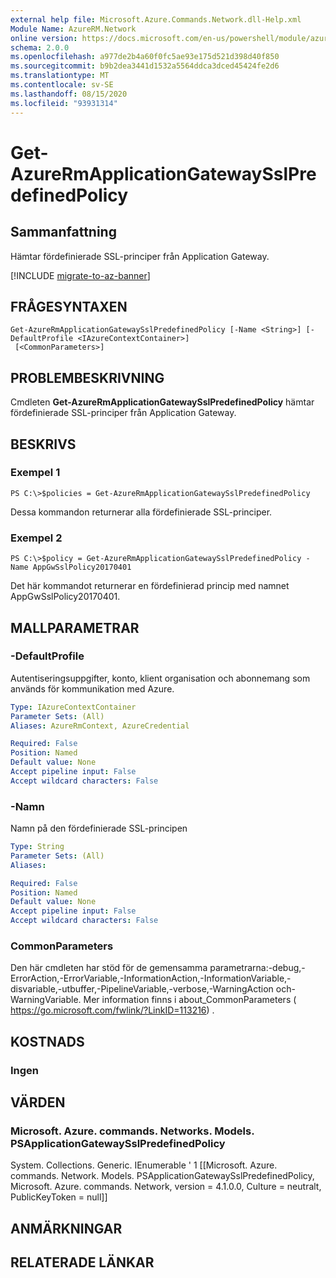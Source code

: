 ```yaml
---
external help file: Microsoft.Azure.Commands.Network.dll-Help.xml
Module Name: AzureRM.Network
online version: https://docs.microsoft.com/en-us/powershell/module/azurerm.network/get-azurermapplicationgatewaysslpredefinedpolicy
schema: 2.0.0
ms.openlocfilehash: a977de2b4a60f0fc5ae93e175d521d398d40f850
ms.sourcegitcommit: b9b2dea3441d1532a5564ddca3dced45424fe2d6
ms.translationtype: MT
ms.contentlocale: sv-SE
ms.lasthandoff: 08/15/2020
ms.locfileid: "93931314"
---
```

# Get-AzureRmApplicationGatewaySslPredefinedPolicy

## Sammanfattning
Hämtar fördefinierade SSL-principer från Application Gateway.

[!INCLUDE [migrate-to-az-banner](../../includes/migrate-to-az-banner.md)]

## FRÅGESYNTAXEN

```
Get-AzureRmApplicationGatewaySslPredefinedPolicy [-Name <String>] [-DefaultProfile <IAzureContextContainer>]
 [<CommonParameters>]
```

## PROBLEMBESKRIVNING
Cmdleten **Get-AzureRmApplicationGatewaySslPredefinedPolicy** hämtar fördefinierade SSL-principer från Application Gateway.

## BESKRIVS

### Exempel 1
```
PS C:\>$policies = Get-AzureRmApplicationGatewaySslPredefinedPolicy
```

Dessa kommandon returnerar alla fördefinierade SSL-principer.

### Exempel 2
```
PS C:\>$policy = Get-AzureRmApplicationGatewaySslPredefinedPolicy -Name AppGwSslPolicy20170401
```

Det här kommandot returnerar en fördefinierad princip med namnet AppGwSslPolicy20170401.

## MALLPARAMETRAR

### -DefaultProfile
Autentiseringsuppgifter, konto, klient organisation och abonnemang som används för kommunikation med Azure.

```yaml
Type: IAzureContextContainer
Parameter Sets: (All)
Aliases: AzureRmContext, AzureCredential

Required: False
Position: Named
Default value: None
Accept pipeline input: False
Accept wildcard characters: False
```

### -Namn
Namn på den fördefinierade SSL-principen

```yaml
Type: String
Parameter Sets: (All)
Aliases: 

Required: False
Position: Named
Default value: None
Accept pipeline input: False
Accept wildcard characters: False
```

### CommonParameters
Den här cmdleten har stöd för de gemensamma parametrarna:-debug,-ErrorAction,-ErrorVariable,-InformationAction,-InformationVariable,-disvariable,-utbuffer,-PipelineVariable,-verbose,-WarningAction och-WarningVariable. Mer information finns i about_CommonParameters ( https://go.microsoft.com/fwlink/?LinkID=113216) .

## KOSTNADS

### Ingen

## VÄRDEN

### Microsoft. Azure. commands. Networks. Models. PSApplicationGatewaySslPredefinedPolicy
System. Collections. Generic. IEnumerable ' 1 [[Microsoft. Azure. commands. Network. Models. PSApplicationGatewaySslPredefinedPolicy, Microsoft. Azure. commands. Network, version = 4.1.0.0, Culture = neutralt, PublicKeyToken = null]]

## ANMÄRKNINGAR

## RELATERADE LÄNKAR

